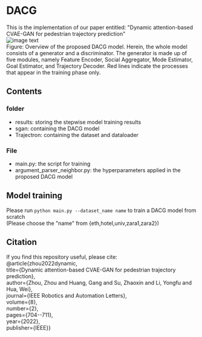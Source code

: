 # DACG
This is the implementation of our paper entitled: "Dynamic attention-based CVAE-GAN for pedestrian trajectory prediction" <br>
![image text](Framework.png)  <br>
Figure: Overview of the proposed DACG model. Herein, the whole model consists of a generator and a discriminator. The generator is made up of five modules,
namely Feature Encoder, Social Aggregator, Mode Estimator, Goal Estimator, and Trajectory Decoder. Red lines indicate the processes that appear in the training
phase only.
## Contents
### folder
* results: storing the stepwise model training results <br>
* sgan: containing the DACG model <br>
* Trajectron: containing the dataset and dataloader <br>
### File
* main.py: the script for training <br>
* argument_parser_neighbor.py: the hyperparameters applied in the proposed DACG model <br>
## Model training
Please run `python main.py --dataset_name name` to train a DACG model from scratch <br>
(Please choose the "name" from {eth,hotel,univ,zara1,zara2})
## Citation
If you find this repository useful, please cite: <br>
@article{zhou2022dynamic,<br>
  title={Dynamic attention-based CVAE-GAN for pedestrian trajectory prediction},<br>
  author={Zhou, Zhou and Huang, Gang and Su, Zhaoxin and Li, Yongfu and Hua, Wei},<br>
  journal={IEEE Robotics and Automation Letters},<br>
  volume={8},<br>
  number={2},<br>
  pages={704--711},<br>
  year={2022},<br>
  publisher={IEEE}}
